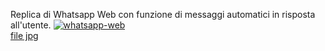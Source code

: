Replica di Whatsapp Web con funzione di messaggi automatici in risposta all'utente. 
<a href="https://ibb.co/KjH8cck"><img src="https://i.ibb.co/qMw2LLf/whatsapp-web.png" alt="whatsapp-web" border="0"></a><br /><a target='_blank' href='https://it.imgbb.com/'>file jpg</a><br />
